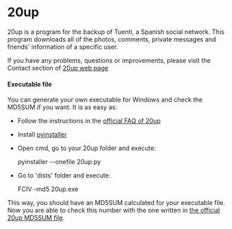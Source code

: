 20up
========

20up is a program for the backup of Tuenti, a Spanish social network. This program downloads all of the photos, comments, private messages and friends' information of a specific user.

If you have any problems, questions or improvements, please visit the Contact section of [20up web page](http://bmenendez.github.io/20up)

#### Executable file

You can generate your own executable for Windows and check the MD5SUM if you want. It is as easy as:

* Follow the instructions in the [official FAQ of 20up](http://bmenendez.github.io/20up/#Windows-dificil)
* Install [pyinstaller](http://www.pyinstaller.org/)
* Open cmd, go to your 20up folder and execute:

    pyinstaller --onefile 20up.py
    
* Go to 'dists' folder and execute:

    FCIV -md5 20up.exe
    
This way, you should have an MD5SUM calculated for your executable file. Now you are able to check this number with the one written in [the official 20up MD5SUM file](https://github.com/bmenendez/20up/blob/master/windows/MD5SUM).
